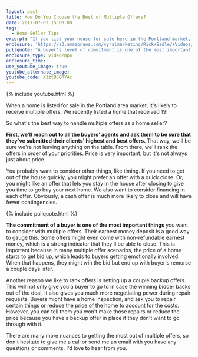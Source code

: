 ```yaml
---
layout: post
title: How Do You Choose the Best of Multiple Offers?
date: 2017-07-07 15:00:00
tags:
  - Home Seller Tips
excerpt: "If you list your house for sale here in the Portland market, there's a good chance you'll receive multiple offers. Here are the best strategies for finding the best offer for your needs."
enclosure: 'https://s3.amazonaws.com/vyralmarketing/Rick+Sadle/+Videos/Sadle+Real+Estate+Team-+How+Do+You+Choose+the+Best+of+Multiple+Offers%253F.mp4'
pullquote: "A buyer's level of commitment is one of the most important things to consider."
enclosure_type: video/mp4
enclosure_time:
use_youtube_image: true
youtube_alternate_image:
youtube_code: X1ztBSQRYAc
---
```



{% include youtube.html %}

When a home is listed for sale in the Portland area market, it's likely to receive multiple offers. We recently listed a home that received 19!

So what's the best way to handle multiple offers as a home seller?

**First, we'll reach out to all the buyers’ agents and ask them to be sure that they've submitted their clients' highest and best offers.** That way, we'll be sure we're not leaving anything on the table. From there, we'll rank the offers in order of your priorities. Price is very important, but it's not always just about price.

You probably want to consider other things, like timing. If you need to get out of the house quickly, you might prefer an offer with a quick close. Or, you might like an offer that lets you stay in the house after closing to give you time to go buy your next home. We also want to consider financing in each offer. Obviously, a cash offer is much more likely to close and will have fewer contingencies.

{% include pullquote.html %}

**The commitment of a buyer is one of the most important things** you want to consider with multiple offers. Their earnest money deposit is a good way to gauge this. Some offers might even come with non-refundable earnest money, which is a strong indicator that they'll be able to close. This is important because in many multiple offer scenarios, the price of a home starts to get bid up, which leads to buyers getting emotionally involved. When that happens, they might win the bid but end up with buyer's remorse a couple days later.

Another reason we like to rank offers is setting up a couple backup offers. This will not only give you a buyer to go to in case the winning bidder backs out of the deal, it also gives you much more negotiating power during repair requests. Buyers might have a home inspection, and ask you to repair certain things or reduce the price of the home to account for the costs. However, you can tell them you won't make those repairs or reduce the price because you have a backup offer in place if they don't want to go through with it.

There are many more nuances to getting the most out of multiple offers, so don't hesitate to give me a call or send me an email with you have any questions or comments. I'd love to hear from you.